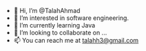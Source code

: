 - 👋 Hi, I’m @TalahAhmad
- 👀 I’m interested in software engineering. 
- 🌱 I’m currently learning Java
- 💞️ I’m looking to collaborate on ...
- 📫 You can reach me at talahh3@gmail.com

<!---
TalahAhmad/TalahAhmad is a ✨ special ✨ repository because its `README.md` (this file) appears on your GitHub profile.
You can click the Preview link to take a look at your changes.
--->

